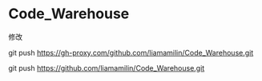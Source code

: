 # Code_Warehouse


修改



git push https://gh-proxy.com/github.com/liamamilin/Code_Warehouse.git



git push https://github.com/liamamilin/Code_Warehouse.git